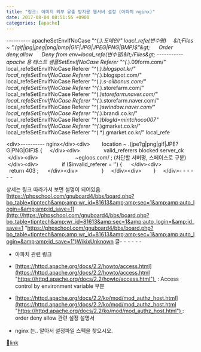 ```yaml
---
title: "링크: 이미지 외부 유출 방지용 웹서버 설정 (아파치 nginx)"
date: 2017-08-04 08:51:55 +0900
categories: [apache]
---
```


---------- apacheSetEnvIfNoCase "^(.*).도메인/" loacl_refe(변수명)     &amp;lt;Files ~ "\.(gif|jpg|jpeg|png|bmp|GIF|JPG|JPEG|PNG|BMP)$"&amp;gt;      Order deny,allow      Deny from env=local_refe(변수명)&amp;lt;/Files&amp;gt; ----------- apache 용 테스트 샘플SetEnvIfNoCase Referer "^(.*).09form.com/" local_refeSetEnvIfNoCase Referer "^(.*).blogspot.kr/" local_refeSetEnvIfNoCase Referer "^(.*).blogspot.com/" local_refeSetEnvIfNoCase Referer "^(.*).s-oilbonus.com/" local_refeSetEnvIfNoCase Referer "^(.*).storefarm.com/" local_refeSetEnvIfNoCase Referer "^(.*)storefarm.naver.com/" local_refeSetEnvIfNoCase Referer "^(.*).storefarm.naver.com/" local_refeSetEnvIfNoCase Referer "^(.*)swindow.naver.com/" local_refeSetEnvIfNoCase Referer "^(.*).brandi.co.kr/" local_refeSetEnvIfNoCase Referer "^(.*)blogId=mintchoco007" local_refeSetEnvIfNoCase Referer "^(.*)gmarket.co.kr/" local_refeSetEnvIfNoCase Referer "^(.*).gmarket.co.kr/" local_refe  
  
&lt;div&gt;---------- nginx&lt;/div&gt;&lt;div&gt;        location ~ \.(jpe?g|png|gif|JPE?G|PNG|GIF)$ {     &lt;/div&gt;&lt;div&gt;                valid_referers blocked server_ck      &lt;/div&gt;&lt;div&gt;                         ~egloos\.com/ ; (차단할 서버명, 스페이스로 구분)      &lt;/div&gt;&lt;div&gt;                if ($invalid_referer = '') {      &lt;/div&gt;&lt;div&gt;                        return 403 ;      &lt;/div&gt;&lt;div&gt;                }     &lt;/div&gt;&lt;div&gt;        }     &lt;/div&gt;- - - - - -

상세는 링크 따라가서 보면 설명이 되어있음.[https://phpschool.com/gnuboard4/bbs/board.php?bo_table=tipntech&amp;amp;wr_id=81613&amp;amp;sec=1&amp;amp;auto_login=&amp;amp;id_save=1](http://https://phpschool.com/gnuboard4/bbs/board.php?bo_table=tipntech&amp;wr_id=81613&amp;sec=1&amp;auto_login=&amp;id_save=1 "https://phpschool.com/gnuboard4/bbs/board.php?bo_table=tipntech&amp;amp;wr_id=81613&amp;amp;sec=1&amp;amp;auto_login=&amp;amp;id_save=1")WikixUnknown 글- - - - - -

- 아파치 관련 링크
- [https://httpd.apache.org/docs/2.2/howto/access.html](https://httpd.apache.org/docs/2.2/howto/access.html "https://httpd.apache.org/docs/2.2/howto/access.html")  : Access control by environment variable 부분
- [https://httpd.apache.org/docs/2.2/ko/mod/mod_authz_host.html](https://httpd.apache.org/docs/2.2/ko/mod/mod_authz_host.html "https://httpd.apache.org/docs/2.2/ko/mod/mod_authz_host.html") : order deny allow 관련 설정 설명서

- nginx 는.. 알아서 설정파일 스펙을 찾으시오.




[🔗link](http://www.mins01.com/mh/tech/read/1100)